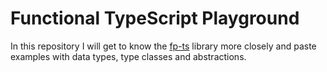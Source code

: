 # Functional TypeScript Playground

In this repository I will get to know the [fp-ts](https://github.com/gcanti/fp-ts) library more closely and paste examples with data types, type classes and abstractions.
